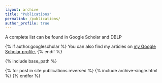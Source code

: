 ```yaml
---
layout: archive
title: "Publications"
permalink: /publications/
author_profile: true
---
```


A complete list can be found in Google Scholar and DBLP

{% if author.googlescholar %}
  You can also find my articles on <u><a href="{{author.googlescholar}}">my Google Scholar profile</a>.</u>
{% endif %}

{% include base_path %}

{% for post in site.publications reversed %}
  {% include archive-single.html %}
{% endfor %}
